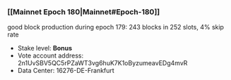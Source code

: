 ### [[Mainnet Epoch 180|Mainnet#Epoch-180]]
good block production during epoch 179: 243 blocks in 252 slots, 4% skip rate
* Stake level: **Bonus**
* Vote account address: 2n1UvSBV5QC5rPZaWT3vg6huK7K1oByzumeavEDg4mvR
* Data Center: 16276-DE-Frankfurt